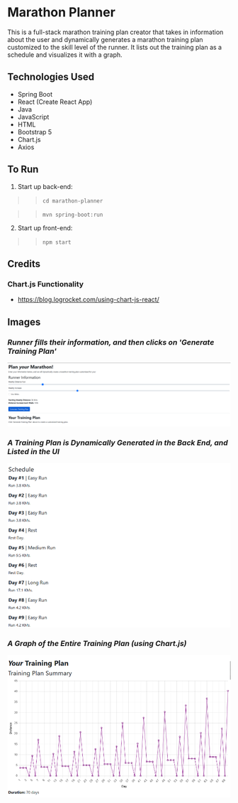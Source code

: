 # Marathon Planner

This is a full-stack marathon training plan creator that takes in information about the user and dynamically generates a marathon training plan customized to the skill level of the runner. It lists out the training plan as a schedule and visualizes it with a graph.

## Technologies Used

- Spring Boot
- React (Create React App)
- Java
- JavaScript
- HTML
- Bootstrap 5
- Chart.js
- Axios

## To Run

1.  Start up back-end:

>> `cd marathon-planner`

>> `mvn spring-boot:run`

2. Start up front-end:

>> `npm start`

## Credits

### Chart.js Functionality
- https://blog.logrocket.com/using-chart-js-react/

## Images

### *Runner fills their information, and then clicks on 'Generate Training Plan'*

![Runner Training Plan Form](images/runnerForm.png)

### *A Training Plan is Dynamically Generated in the Back End, and Listed in the UI*
![Generated Marathon Training Plan Schedule](images/trainingPlanSchedule.png)

### *A Graph of the Entire Training Plan (using Chart.js)*
![Line Chart of Training Plan](images/trainingPlanGraph.png)